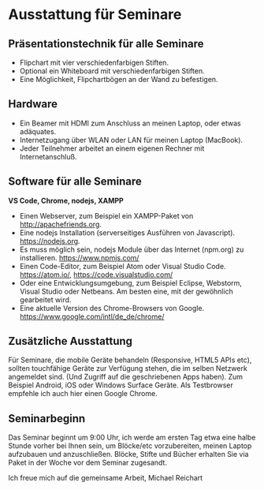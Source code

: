 # Ausstattung für Seminare

## Präsentationstechnik für alle Seminare

- Flipchart mit vier verschiedenfarbigen Stiften.
- Optional ein Whiteboard mit verschiedenfarbigen Stiften.
- Eine Möglichkeit, Flipchartbögen an der Wand zu befestigen.

## Hardware

- Ein Beamer mit HDMI zum Anschluss an meinen Laptop, oder etwas adäquates.
- Internetzugang über WLAN oder LAN für meinen Laptop (MacBook).
- Jeder Teilnehmer arbeitet an einem eigenen Rechner mit Internetanschluß.

## Software für alle Seminare

**VS Code, Chrome, nodejs, XAMPP**

- Einen Webserver, zum Beispiel ein XAMPP-Paket von http://apachefriends.org.
- Eine nodejs Installation (serverseitiges Ausführen von Javascript). https://nodejs.org.
- Es muss möglich sein, nodejs Module über das Internet (npm.org) zu installieren. https://www.npmjs.com/
- Einen Code-Editor, zum Beispiel Atom oder Visual Studio Code. https://atom.io/, https://code.visualstudio.com/
- Oder eine Entwicklungsumgebung, zum Beispiel Eclipse, Webstorm, Visual Studio oder Netbeans. Am besten eine, mit der gewöhnlich gearbeitet wird.
- Eine aktuelle Version des Chrome-Browsers von Google. https://www.google.com/intl/de_de/chrome/

## Zusätzliche Ausstattung

Für Seminare, die mobile Geräte behandeln (Responsive, HTML5 APIs etc), sollten touchfähige Geräte zur Verfügung stehen, die im selben Netzwerk angemeldet sind. (Und Zugriff auf die geschriebenen Apps haben). Zum Beispiel Android, iOS oder Windows Surface Geräte. Als Testbrowser empfehle ich auch hier einen Google Chrome.

## Seminarbeginn

Das Seminar beginnt um 9:00 Uhr, ich werde am ersten Tag etwa eine halbe Stunde vorher bei Ihnen sein, um Blöcke/etc vorzubereiten, meinen Laptop aufzubauen und anzuschließen. Blöcke, Stifte und Bücher erhalten Sie via Paket in der Woche vor dem Seminar zugesandt.

Ich freue mich auf die gemeinsame Arbeit,
Michael Reichart
